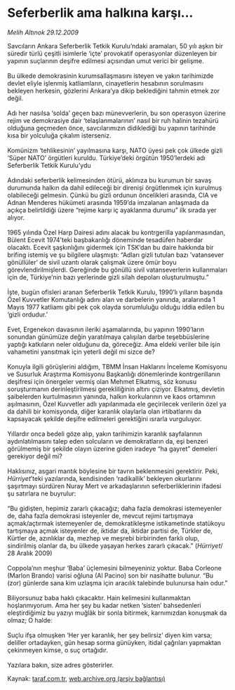 # Seferberlik ama halkına karşı...

*Melih Altınok 29.12.2009*

<div class="yazi">Savcıların Ankara Seferberlik Tetkik Kurulu’ndaki aramaları, 50 yılı aşkın bir süredir türlü çeşitli isimlerle ‘içte’ provokatif operasyonlar düzenleyen bir yapının suçlarının deşifre edilmesi açısından umut verici bir gelişme. <br/><br/>Bu ülkede demokrasinin kurumsallaşmasını isteyen ve yakın tarihimizde devlet eliyle işlenmiş katliamların, cinayetlerin hesabının sorulmasını bekleyen herkesin, gözlerini Ankara’ya dikip beklediğini tahmin etmek zor değil. <br/><br/>Adı her nasılsa ‘solda’ geçen bazı münevverlerin, bu son operasyon üzerine rejim ve demokrasiye dair ‘telaşlanmalarının’ nasıl bir ruh halinin tezahürü olduğuna geçmeden önce, savcılarımızın didiklediği bu yapının tarihinde kısa bir yolculuğa çıkalım isterseniz.<br/><br/>Komünizm ‘tehlikesinin’ yayılmasına karşı, NATO üyesi pek çok ülkede gizli ‘Süper NATO’ örgütleri kuruldu. Türkiye’deki örgütün 1950’lerdeki adı Seferberlik Tetkik Kurulu’ydu <br/><br/>Adındaki seferberlik kelimesinden ötürü, aklınıza bu kurumun bir savaş durumunda halkın da dahil edileceği bir direnişi örgütlenmek için kurulmuş olabileceği gelmesin. Çünkü bu gizli ordunun öncelikleri arasında, CIA ve Adnan Menderes hükümeti arasında 1959’da imzalanan anlaşmada da açıkça belirtildiği üzere “rejime karşı iç ayaklanma durumu” ilk sırada yer alıyor. <br/><br/>1965 yılında Özel Harp Dairesi adını alacak bu kontrgerilla yapılanmasından, Bülent Ecevit 1974’teki başbakanlığı döneminde tesadüfen haberdar olacaktı. Ecevit şaşkınlığını gidermek için TSK’dan bu daire hakkında bir brifing istemiş ve şu bilgilere ulaşmıştı: “Adları gizli tutulan bazı ’vatansever gönüllüler’ de sivil uzantı olarak çalışmak üzere ömür boyu görevlendirilmişlerdi. Gereğinde bu gönüllü sivil vatanseverlerin kullanmaları için de, Türkiye’nin bazı yerlerinde gizli silah depoları oluşturulmuştu.” <br/><br/>İşte, bugün ofisleri aranan Seferberlik Tetkik Kurulu, 1990’lı yılların başında Özel Kuvvetler Komutanlığı adını alan ve darbelerin yanında, aralarında 1 Mayıs 1977 katliamı gibi pek çok olayda sorumluluğu olduğu iddia edilen bu ‘gizli ordudur.’ <br/><br/>Evet, Ergenekon davasının ileriki aşamalarında, bu yapının 1990’ların sonundan günümüze değin yaratılmaya çalışılan darbe teşebbüslerine yaptığı katkıların neler olduğunu da, göreceğiz. Ama eldeki veriler bile işin vahametini yansıtmak için yeterli değil mi sizce de? <br/><br/>Konuyla ilgili görüşlerini aldığım, TBMM İnsan Haklarını İnceleme Komisyonu ve Susurluk Araştırma Komisyonu Başkanlığı dönemlerinde kontrgerillanın deşifresi için önergeler vermiş olan Mehmet Elkatmış, söz konusu soruşturmanın derinleştirilmesi gerekliliğinin altını çiziyor. Elkatmış, devletin şaibelerden kurtulmasının yanında, halkın korkularının ve kaos ortamının aşılmasının, Özel Kuvvetler adlı yapılanmada ele geçirilecek verilerin özel ya da dahili bir komisyonda, diğer karanlık olaylarla olan irtibatlarını da kapsayacak şekilde deşifre edilmeleri gerektiğini ısrarla vurguluyor. <br/><br/>Yıllardır onca bedeli göze alıp, yakın tarihimizin karanlık sayfalarının aydınlatılmasını talep eden solcuların ve demokratların da, eşi benzeri görülmemiş bir şekilde olayın üzerine giden iradeye “ha gayret” demeleri gerekiyor değil mi? <br/><br/>Haklısınız, asgari mantık böylesine bir tavrın beklenmesini gerektirir. Peki, <i>Hürriyet</i>’teki yazılarında, kendisinden ‘radikallik’ bekleyen okurlarını şaşırtmayı sürdüren Nuray Mert ve arkadaşlarının seferberliklerinin ifadesi şu satırlara ne buyrulur: <br/><br/>“Bu gidişten, hepimiz zararlı çıkacağız; daha fazla demokrasi istemeyenler de, daha fazla demokrasi isteyenler de, mevcut rejimi tartışmaya açmak/açtırmak istemeyenler de, demokratikleşme istikametinde statükoyu tartışmaya açmak isteyenler de, iktidar da, iktidar partisi de, Türkler de, Kürtler de, azınlıklar da, mezhep ve meşrebi birbirinden farklı olup, sindirilmiş olanlar da, bu ülkede yaşayan herkes zararlı çıkacak.” (<i>Hürriyet</i>/ 28 Aralık 2009) <br/><br/>Coppola’nın meşhur ‘Baba’ üçlemesini bilmeyeniniz yoktur. Baba Corleone (Marlon Brando) varisi oğluna (Al Pacino) son bir nasihatte bulunur. “Bu (zor) günlerde sana kim uzlaşma için aracılık talebinde bulunursa hain odur.” <br/><br/>Biliyorsunuz baba haklı çıkacaktır. Hain kelimesini kullanmaktan hoşlanmıyorum. Ama her şey bu kadar netken ‘sisten’ bahsedenleri eleştirdiğimiz bu yazıyı muğlâk bir sonla bitirmek, karnımızdan konuşmak da olmaz; O halde: <br/><br/>Suçlu ifşa olmuşken ‘Her yer karanlık, her şey belirsiz’ diyen kim varsa; deliller ortadayken, gün hesap sorma günüyken, itidal çağrıları yapmaktan çekinmeyen kimse, o suç ortağıdır. <br/><br/>Yazılara bakın, size adres gösterirler.
              </div>

Kaynak: [taraf.com.tr](http://www.taraf.com.tr:80/makale/9271.htm), [web.archive.org (arşiv bağlantısı)](http://web.archive.org/web/20100323013214/http://www.taraf.com.tr:80/makale/9271.htm)
